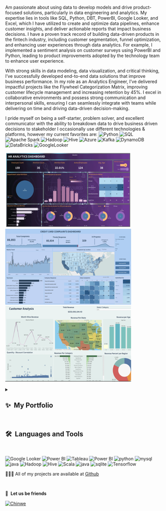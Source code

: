 Am passionate about using data to develop models and drive product-focused solutions, particularly in data engineering and analytics. My expertise lies in tools like SQL, Python, DBT, PowerBI, Google Looker, and Excel, which I have utilized to create and optimize data pipelines, enhance customer insights, and deliver actionable reports that impact business decisions. I have a proven track record of building data-driven products in the fintech industry, including customer segmentation, funnel optimization, and enhancing user experiences through data analytics. For example, I implemented a sentiment analysis on customer surveys using PowerBI and Python, leading to product improvements adopted by the technology team to enhance user experience.

With strong skills in data modeling, data visualization, and critical thinking, I’ve successfully developed end-to-end data solutions that improve business performance. In my role as an Analytics Engineer, I’ve delivered impactful projects like the Flywheel Categorization Matrix, improving customer lifecycle management and increasing retention by 45%.
I excel in collaborative environments and possess strong communication and interpersonal skills, ensuring I can seamlessly integrate with teams while delivering on time and driving data-driven decision-making.

I pride myself on being a self-starter, problem solver, and excellent communicator with the ability to breakdown data to drive business driven decisions to stakeholder
I occasionally use different technologies & platforms, however my current favorites are:  ![Python](https://img.shields.io/badge/-Python-000?&logo=Python)  ![SQL](https://img.shields.io/badge/-SQL-000?&logo=MySQL) ![Apache Spark](https://img.shields.io/badge/-Apache_Spark-000?&logo=apachespark) ![Hadoop](https://img.shields.io/badge/-Hadoop-000?&logo=apachehadoop)   ![Hive](https://img.shields.io/badge/-Hive-000?&logo=apachehive)   ![Azure](https://img.shields.io/badge/-Azure-000?&logo=google-cloud)   ![Kafka](https://img.shields.io/badge/-Kafka-000?&logo=apachekafka)  ![DynamoDB](https://img.shields.io/badge/-DynamoDB-000?&logo=Amazon%20DynamoDB)   ![DataBricks](https://img.shields.io/badge/-JavaScript-000?&logo=javascript) ![GoogleLooker](https://img.shields.io/badge/-GoogleLooker-000?&logo=GoogleLooker)

 <a href="" target="_blank"><img src="https://github.com/chinweeee/chinweeee/blob/main/ezgif.com-animated-gif-maker.gif" width="400" height="240" /></a>
   <a href="" target="_blank"><img src="https://github.com/chinweeee/chinweeee/blob/main/ezgif.com-animated-gif-maker (1).gif" width="400" height="240" /></a>
   <a href="" target="_blank"><img src="https://github.com/chinweeee/chinweeee/blob/main/ezgif.com-animated-gif-maker (2).gif" width="400" height="240" /></a>
 

<details>
  <summary><b><h2>✨&nbsp;&nbsp;My&nbsp;Portfolio</h2></b></summary>
  <br/>

I am passionate about the use of data, to come up with models to make data-driven decisions.

### My Portfolio

- **Predictive Analytics and Machine Learning**:  ![Python](https://img.shields.io/badge/-Python-000?&logo=Python) ![TensorFlow](https://img.shields.io/badge/-TensorFlow-000?&logo=TensorFlow) ![PyTorch](https://img.shields.io/badge/-PyTorch-000?&logo=PyTorch) ![Pandas](https://img.shields.io/badge/-Pandas-000?&logo=Pandas)  ![Keras](https://img.shields.io/badge/-Keras-000?&logo=Keras)
  - [Automobile Resale Value Forecaster](https://github.com/chinweeee/Automobile_Resale_Value_Forecaster) <br>The "Automobile Resale Value Forecaster" is a machine learning project focused on predicting the resale value of automobiles using a regression model and a simple neural network. This project utilizes a simple neural network built with TensorFlow, providing insights into the resale value based on various vehicle attributes. Here I used the HorsePower of these Used Care to determine its resale value.<br/>

- **Amazon Q Sentiment Analysis**:  ![Python](https://img.shields.io/badge/-Python-000?&logo=Python) ![Pandas](https://img.shields.io/badge/-Pandas-000?&logo=Pandas) 
  - [Amazon Q Sentiment Analysis](https://github.com/chinweeee/Amazon_Q_Sentiment_Analysis) <br>This mini-project came as a result of my curiosity with the whole hype of AI which seems to be dominating the technology landscape. Amazon Comprehend and Amazon Sagemaker Studio played a crucial role in carrying out the Sentiment Analysis of Amazon Q. With Amazon Comprehend’s advanced NLP capabilities such as entity recognition, key phrase extraction, and sentiment analysis, I am able to uncover valuable insights from the tweets extracted from Twitter.<br/>

</details>

<br>
  <h2><b>🛠️&nbsp;&nbsp;Languages&nbsp;and&nbsp;Tools</b></h2>
  <br/>

<p align="left">   
      <img src="https://upload.wikimedia.org/wikipedia/commons/4/4c/Looker.svg" alt="Google Looker" width="80" height="80"/>
      <img src="https://upload.wikimedia.org/wikipedia/commons/c/cf/New_Power_BI_Logo.svg" alt="Power BI" width="55" height="55"/>    
      <img src="https://github.com/gilbarbara/logos/blob/main/logos/tableau-icon.svg" alt="Tableau" width="65" height="65"/> 
      <img src="https://upload.wikimedia.org/wikipedia/commons/c/cf/New_Power_BI_Logo.svg" alt="Power BI" width="55" height="55"/>
      <img src="https://www.vectorlogo.zone/logos/python/python-icon.svg" alt="python" width="65" height="55"/>
      <img src="https://www.vectorlogo.zone/logos/mysql/mysql-icon.svg" alt="mysql" width="65" height="55"/>
      <img src="https://www.vectorlogo.zone/logos/google_analytics/google_analytics-icon.svg" alt="java" width="55" height="55"/>
      <img src="https://www.vectorlogo.zone/logos/apache_hadoop/apache_hadoop-icon.svg" alt="Hadoop" width="55" height="55"/> 
      <img src="https://www.vectorlogo.zone/logos/apache_hive/apache_hive-icon.svg" alt="Hive" width="55" height="55"/>
      <img src="https://www.vectorlogo.zone/logos/scala-lang/scala-lang-icon.svg" alt="Scala" width="55" height="55"/>
      <img src="https://www.vectorlogo.zone/logos/java/java-icon.svg" alt="java" width="55" height="65"/> 
      <img src="https://www.vectorlogo.zone/logos/sqlite/sqlite-icon.svg" alt="sqlite" width="55" height="55"/>
      <img src="https://upload.wikimedia.org/wikipedia/commons/e/e5/TensorFlow_Logo_with_text.png" alt="Tensorflow" width="110" height="70"/>
      
</p>


👩🏽‍💻 All of my projects are available at [Github](https://github.com/chinweeee?tab=repositories)

<br>

🔗 &nbsp;**Let us be friends**
<p align="left">
  <a href="https://twitter.com/Chinwee__O" target="blank"><img align="center" src="https://raw.githubusercontent.com/rahuldkjain/github-profile-readme-generator/master/src/images/icons/Social/twitter.svg" alt="Chinwe" height="30" width="40" /></a>
 
  
 
</p>
